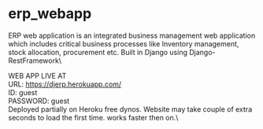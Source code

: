 # erp_webapp
ERP web application is an integrated business management web application which includes critical business processes like Inventory management, stock allocation, procurement etc. Built in Django using Django-RestFramework\

WEB APP LIVE AT \
URL: https://djerp.herokuapp.com/ \
ID: guest\
PASSWORD: guest\
Deployed partially on Heroku free dynos. Website may take couple of extra seconds to load the first time. works faster then on.\
